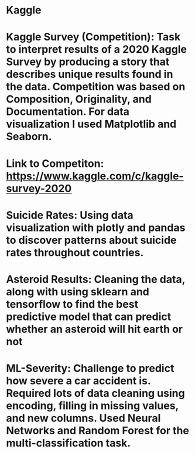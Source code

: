 # Kaggle

# Kaggle Survey (Competition): Task to interpret results of a 2020 Kaggle Survey by producing a story that describes unique results found in the data. Competition was based on Composition, Originality, and Documentation. For data visualization I used Matplotlib and Seaborn.
# Link to Competiton: https://www.kaggle.com/c/kaggle-survey-2020

# Suicide Rates: Using data visualization with plotly and pandas to discover patterns about suicide rates throughout countries.

# Asteroid Results: Cleaning the data, along with using sklearn and tensorflow to find the best predictive model that can predict whether an asteroid will hit earth or not

# ML-Severity: Challenge to predict how severe a car accident is. Required lots of data cleaning using encoding, filling in missing values, and new columns. Used Neural Networks and Random Forest for the multi-classification task.

